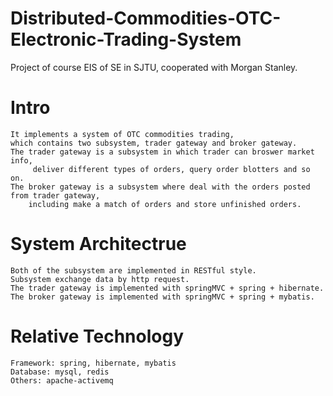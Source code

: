 # Distributed-Commodities-OTC-Electronic-Trading-System
Project of course EIS of SE in SJTU, cooperated with Morgan Stanley.

# Intro
    It implements a system of OTC commodities trading, 
    which contains two subsystem, trader gateway and broker gateway.
    The trader gateway is a subsystem in which trader can broswer market info, 
         deliver different types of orders, query order blotters and so on.
    The broker gateway is a subsystem where deal with the orders posted from trader gateway,
        including make a match of orders and store unfinished orders.
    
# System Architectrue
    Both of the subsystem are implemented in RESTful style.
    Subsystem exchange data by http request.
    The trader gateway is implemented with springMVC + spring + hibernate.
    The broker gateway is implemented with springMVC + spring + mybatis.
    
# Relative Technology
    Framework: spring, hibernate, mybatis
    Database: mysql, redis
    Others: apache-activemq
